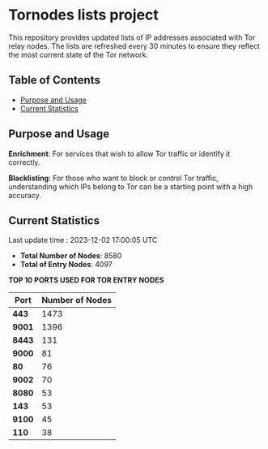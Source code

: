 # Tornodes lists project

This repository provides updated lists of IP addresses associated with Tor relay nodes. The lists are refreshed every 30 minutes to ensure they reflect the most current state of the Tor network.

## Table of Contents

- [Purpose and Usage](#purpose-and-usage)
- [Current Statistics](#current-statistics)


## Purpose and Usage

**Enrichment**: For services that wish to allow Tor traffic or identify it correctly.

**Blacklisting**: For those who want to block or control Tor traffic, understanding which IPs belong to Tor can be a starting point with a high accuracy.

## Current Statistics

Last update time : 2023-12-02 17:00:05 UTC

- **Total Number of Nodes**: 8580
- **Total of Entry Nodes**: 4097

**TOP 10 PORTS USED FOR TOR ENTRY NODES**

| **Port** | **Number of Nodes** |
|------|-----------------|
| **443**   | 1473  |
| **9001**   | 1396  |
| **8443**   | 131  |
| **9000**   | 81  |
| **80**   | 76  |
| **9002**   | 70  |
| **8080**   | 53  |
| **143**   | 53  |
| **9100**   | 45  |
| **110**   | 38  |


